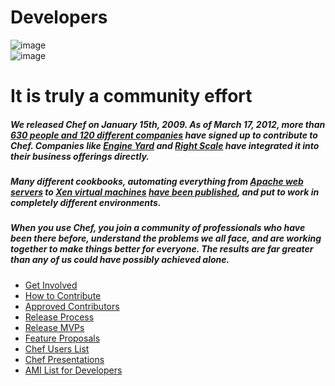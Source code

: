 Developers
==========

  
![image](../attachments/7274734/20840553.jpg)  
![image](../attachments/7274734/11993093.png)

**It is truly a community effort**
==================================

##### We released Chef on January 15th, 2009. As of March 17, 2012, more than [630 people and 120 different companies](http://wiki.opscode.com/display/chef/Approved+Contributors) have signed up to contribute to Chef. Companies like [Engine Yard](http://www.engineyard.com/cloud-services/solo/features) and [Right Scale](http://www.rightscale.com/) have integrated it into their business offerings directly.

##### Many different cookbooks, automating everything from [Apache web servers](http://community.opscode.com/cookbooks/apache2) to [Xen virtual machines](http://community.opscode.com/cookbooks/xen) [have been published](http://community.opscode.com), and put to work in completely different environments.

##### When you use Chef, you join a community of professionals who have been there before, understand the problems we all face, and are working together to make things better for everyone. The results are far greater than any of us could have possibly achieved alone.

  

### 

-   [Get Involved](Get%20Involved.html "Get Involved")
-   [How to Contribute](How%20to%20Contribute.html "How to Contribute")
-   [Approved
    Contributors](Approved%20Contributors.html "Approved Contributors")
-   [Release Process](Release%20Process.html "Release Process")
-   [Release MVPs](Release%20MVPs.html "Release MVPs")
-   [Feature Proposals](Feature%20Proposals.html "Feature Proposals")
-   [Chef Users List](Chef%20Users%20List.html "Chef Users List")
-   [Chef Presentations](Chef%20Presentations.html "Chef Presentations")
-   [AMI List for
    Developers](AMI%20List%20for%20Developers.html "AMI List for Developers")

  
  
  

  
